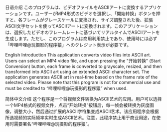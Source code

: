 日语介绍
このプログラムは、ビデオファイルをASCIIアートに変換するアプリケーションです。ユーザーがMP4形式のビデオを選択し、「開始转换」ボタンを押すと、各フレームがグレースケールに変換され、サイズ調整された後、拡張ASCII文字セットを使ってASCIIアートに変換されます。このアプリケーションは、選択したビデオのフレームレートに基づいてリアルタイムでASCIIアートを生成します。ただし、このプログラムは商用利用禁止であり、使用時には必ず「哔哩哔哩@玩摄影的程序猿」へのクレジット表示が必要です。

English Introduction
This application converts video files into ASCII art. Users can select an MP4 video file, and upon pressing the "开始转换" (Start Conversion) button, each frame is converted to grayscale, resized, and then transformed into ASCII art using an extended ASCII character set. The application generates ASCII art in real-time based on the frame rate of the selected video. Please note that this program is not for commercial use and must be credited to “哔哩哔哩@玩摄影的程序猿” when used.

简体中文介绍
这个程序是一个将视频文件转换为ASCII艺术的应用。用户可以选择一个MP4格式的视频文件，点击“开始转换”按钮后，每一帧会被转换为灰度图像，调整大小，然后通过扩展的ASCII字符集变成ASCII艺术。该应用程序会根据所选视频的实际帧率实时生成ASCII艺术。注意，此程序禁止用于商业用途，在使用时需要署名“哔哩哔哩@玩摄影的程序猿”。
